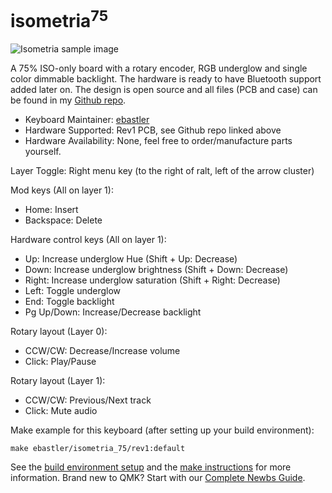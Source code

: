 # isometria<sup>75</sup>

![Isometria sample image](https://mpwr.xyz/projects/isometria75/preview/elmo_pc_BOW_overview.png)

A 75% ISO-only board with a rotary encoder, RGB underglow and single color dimmable backlight. The hardware is ready to have Bluetooth support added later on. The design is open source and all files (PCB and case) can be found in my [Github repo](https://github.com/ebastler/isometria-75).

* Keyboard Maintainer: [ebastler](https://github.com/ebastler)
* Hardware Supported: Rev1 PCB, see Github repo linked above
* Hardware Availability: None, feel free to order/manufacture parts yourself.

Layer Toggle: Right menu key (to the right of ralt, left of the arrow cluster)

Mod keys (All on layer 1):
* Home: Insert
* Backspace: Delete

Hardware control keys (All on layer 1):
* Up: Increase underglow Hue (Shift + Up: Decrease)
* Down: Increase underglow brightness (Shift + Down: Decrease)
* Right: Increase underglow saturation (Shift + Right: Decrease)
* Left: Toggle underglow
* End: Toggle backlight
* Pg Up/Down: Increase/Decrease backlight

Rotary layout (Layer 0):
* CCW/CW: Decrease/Increase volume
* Click: Play/Pause

Rotary layout (Layer 1):
* CCW/CW: Previous/Next track
* Click: Mute audio

Make example for this keyboard (after setting up your build environment):

    make ebastler/isometria_75/rev1:default

See the [build environment setup](https://docs.qmk.fm/#/getting_started_build_tools) and the [make instructions](https://docs.qmk.fm/#/getting_started_make_guide) for more information. Brand new to QMK? Start with our [Complete Newbs Guide](https://docs.qmk.fm/#/newbs).